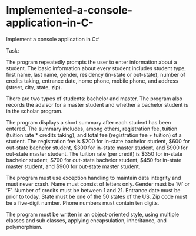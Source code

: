 # Implemented-a-console-application-in-C-
Implement a console application in C#


Task:

The program repeatedly prompts the user to enter information about a student. The basic information about every student includes student type, first name, last name, gender, residency (in-state or out-state), number of credits taking, entrance date, home phone, mobile phone, and address (street, city, state, zip).

 

There are two types of students: bachelor and master. The program also records the advisor for a master student and whether a bachelor student is in the scholar program.

 

The program displays a short summary after each student has been entered. The summary includes, among others, registration fee, tuition (tuition rate * credits taking), and total fee (registration fee + tuition) of a student. The registration fee is $200 for in-state bachelor student, $600 for out-state bachelor student, $300 for in-state master student, and $900 for out-state master student. The tuition rate (per credit) is $350 for in-state bachelor student, $700 for out-state bachelor student, $450 for in-state master student, and $900 for out-state master student.

 

The program must use exception handling to maintain data integrity and must never crash. Name must consist of letters only. Gender must be ‘M’ or ‘F’. Number of credits must be between 1 and 21. Entrance date must be prior to today. State must be one of the 50 states of the US. Zip code must be a five-digit number. Phone numbers must contain ten digits.

 

The program must be written in an object-oriented style, using multiple classes and sub classes, applying encapsulation, inheritance, and polymorphism.
